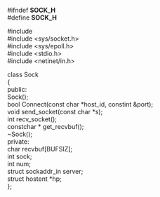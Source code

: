  #ifndef __SOCK_H__  
 #define __SOCK_H__  
   
 #include <iostream>  
 #include <sys/socket.h>  
 #include <sys/epoll.h>  
 #include <stdio.h>  
 #include <netinet/in.h>  
   
class Sock  
{  
public:  
    Sock();  
     bool Connect(const char *host_id, constint &port);  
     void send_socket(const char *s);  
     int recv_socket();  
     constchar * get_recvbuf();  
     ~Sock();  
      private:  
     char recvbuf[BUFSIZ];  
     int sock;  
     int num;  
     struct sockaddr_in server;  
     struct hostent *hp;  
  };  
 
